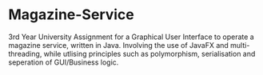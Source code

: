 # Magazine-Service
3rd Year University Assignment for a Graphical User Interface to operate a magazine service, written in Java. Involving the use of JavaFX and multi-threading, while utlising principles such as polymorphism, serialisation and seperation of GUI/Business logic.
